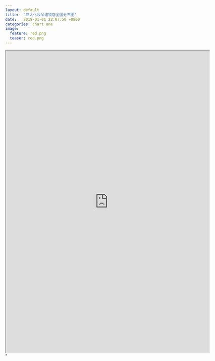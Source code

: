 ```yaml
---  
layout: default  
title:  "四大化妆品连锁店全国分布图"  
date:   2018-01-01 22:07:50 +0800  
categories: chart one
image:
  feature: red.png
  teaser: red.png
---  
```


<iframe src="https://public.tableau.com/shared/CWN8P7G9H?:display_count=yes&publish=yes/Dashboard1?:showVizHome=no&:embed=true"
				width="645" height="955"></iframe>"

				
				